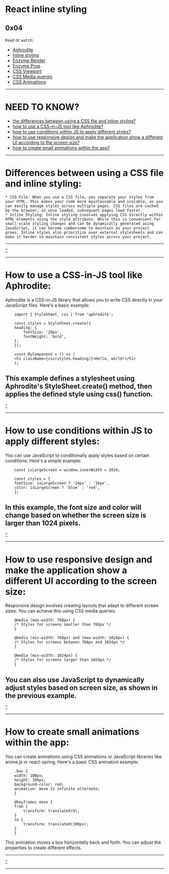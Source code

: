 # React inline styling
[]() 0x04 []()
---

`Read` or `watch`:

* [Aphrodite]()
* [Inline styling]()
* [Enzyme Render]()
* [Enzyme Prop]()
* [CSS Viewport]()
* [CSS Media queries]()
* [CSS Animations]()

---
# NEED TO KNOW?
* [the differences between using a CSS file and inline styling?](#differences-between-using-a-css-file-and-inline-styling)
* [how to use a CSS-in-JS tool like Aphrodite?](#how-to-use-a-css-in-js-tool-like-aphrodite)
* [how to use conditions within JS to apply different styles?](#how-to-use-conditions-within-js-to-apply-different-styles)
* [how to use responsive design and make the application show a different UI according to the screen size?](#how-to-use-responsive-design-and-make-the-application-show-a-different-ui-according-to-the-screen-size)
* [how to create small animations within the app?](#how-to-create-small-animations-within-the-app)
---

# Differences between using a CSS file and inline styling:

    * CSS File: When you use a CSS file, you separate your styles from your HTML. This makes your code more maintainable and scalable, as you can easily manage styles across multiple pages. CSS files are cached by the browser, so once loaded, subsequent pages load faster.
    * Inline Styling: Inline styling involves applying CSS directly within HTML elements using the style attribute. While this is convenient for small-scale styling changes and can be dynamically generated using JavaScript, it can become cumbersome to maintain as your project grows. Inline styles also prioritize over external stylesheets and can make it harder to maintain consistent styles across your project.
---

[`^`](#need-to-know)

---
# How to use a CSS-in-JS tool like Aphrodite:

Aphrodite is a CSS-in-JS library that allows you to write CSS directly in your JavaScript files. Here's a basic example:

```
    import { StyleSheet, css } from 'aphrodite';

    const styles = StyleSheet.create({
    heading: {
        fontSize: '20px',
        fontWeight: 'bold',
    },
    });

    const MyComponent = () => (
    <h1 className={css(styles.heading)}>Hello, world!</h1>
    );

```
This example defines a stylesheet using Aphrodite's StyleSheet.create() method, then applies the defined style using css() function.
---

[`^`](#need-to-know)

---
# How to use conditions within JS to apply different styles:

You can use JavaScript to conditionally apply styles based on certain conditions. Here's a simple example:

```
    const isLargeScreen = window.innerWidth > 1024;

    const styles = {
    fontSize: isLargeScreen ? '24px' : '16px',
    color: isLargeScreen ? 'blue' : 'red',
    };

```

In this example, the font size and color will change based on whether the screen size is larger than 1024 pixels.
---

[`^`](#need-to-know)

---
# How to use responsive design and make the application show a different UI according to the screen size:

Responsive design involves creating layouts that adapt to different screen sizes. You can achieve this using CSS media queries:

```
    @media (max-width: 768px) {
    /* Styles for screens smaller than 768px */
    }

    @media (min-width: 768px) and (max-width: 1024px) {
    /* Styles for screens between 768px and 1024px */
    }

    @media (min-width: 1024px) {
    /* Styles for screens larger than 1024px */
    }

```

You can also use JavaScript to dynamically adjust styles based on screen size, as shown in the previous example.
---

[`^`](#need-to-know)

---
# How to create small animations within the app:

You can create animations using CSS animations or JavaScript libraries like anime.js or react-spring. Here's a basic CSS animation example:

```
    .box {
    width: 100px;
    height: 100px;
    background-color: red;
    animation: move 2s infinite alternate;
    }

    @keyframes move {
    from {
        transform: translateX(0);
    }
    to {
        transform: translateX(100px);
    }
    }

```

This animation moves a box horizontally back and forth. You can adjust the properties to create different effects.

---

[`^`](#need-to-know)

---